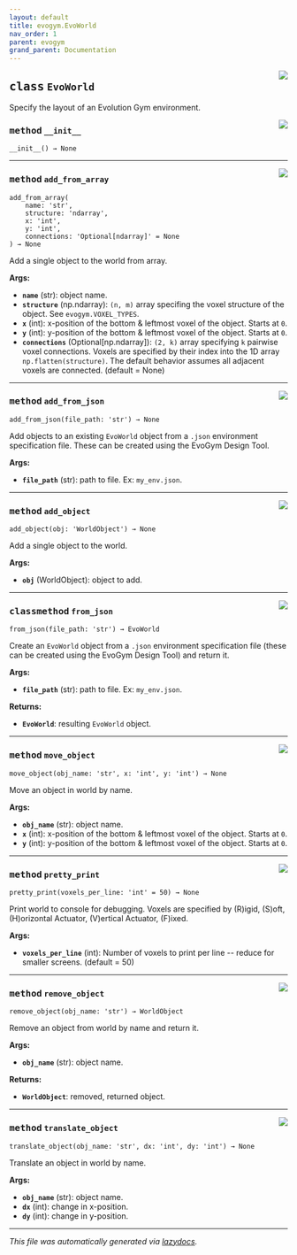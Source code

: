 ```yaml
---
layout: default
title: evogym.EvoWorld
nav_order: 1
parent: evogym
grand_parent: Documentation
---
```


<!-- markdownlint-disable -->

<!-- <a href="..\evogym\world.py#L0"><img align="right" style="float:right;" src="https://img.shields.io/badge/-source-cccccc?style=flat-square"></a>

# <kbd>module</kbd> `world`
This module defines the EvoWorld and WorldObject classes which provide a clean interface to store and manipulate objects in a Evolution Gym environment. 

**Global Variables**
---------------
- **VOXEL_TYPES**
- **BASELINE_ENV_NAMES**


--- -->

<a href="..\evogym\world.py#L14"><img align="right" style="float:right;" src="https://img.shields.io/badge/-source-cccccc?style=flat-square"></a>

## <kbd>class</kbd> `EvoWorld`
Specify the layout of an Evolution Gym environment. 

<a href="..\evogym\world.py#L19"><img align="right" style="float:right;" src="https://img.shields.io/badge/-source-cccccc?style=flat-square"></a>

### <kbd>method</kbd> `__init__`

```
__init__() → None
```








---

<a href="..\evogym\world.py#L74"><img align="right" style="float:right;" src="https://img.shields.io/badge/-source-cccccc?style=flat-square"></a>

### <kbd>method</kbd> `add_from_array`

```
add_from_array(
    name: 'str',
    structure: 'ndarray',
    x: 'int',
    y: 'int',
    connections: 'Optional[ndarray]' = None
) → None
```

Add a single object to the world from array. 



**Args:**
 
 - <b>`name`</b> (str):  object name. 
 - <b>`structure`</b> (np.ndarray):  `(n, m)` array specifing the voxel structure of the object. See `evogym.VOXEL_TYPES`.  
 - <b>`x`</b> (int):  x-position of the bottom & leftmost voxel of the object. Starts at `0`. 
 - <b>`y`</b> (int):  y-position of the bottom & leftmost voxel of the object. Starts at `0`. 
 - <b>`connections`</b> (Optional[np.ndarray]):  `(2, k)` array specifying `k` pairwise voxel connections. Voxels are specified by their index into the 1D array `np.flatten(structure)`. The default behavior assumes all adjacent voxels are connected. (default = None) 

---

<a href="..\evogym\world.py#L39"><img align="right" style="float:right;" src="https://img.shields.io/badge/-source-cccccc?style=flat-square"></a>

### <kbd>method</kbd> `add_from_json`

```
add_from_json(file_path: 'str') → None
```

Add objects to an existing `EvoWorld` object from a `.json` environment specification file. These can be created using the EvoGym Design Tool. 



**Args:**
 
 - <b>`file_path`</b> (str):  path to file. Ex: `my_env.json`. 

---

<a href="..\evogym\world.py#L95"><img align="right" style="float:right;" src="https://img.shields.io/badge/-source-cccccc?style=flat-square"></a>

### <kbd>method</kbd> `add_object`

```
add_object(obj: 'WorldObject') → None
```

Add a single object to the world. 



**Args:**
 
 - <b>`obj`</b> (WorldObject):  object to add. 

---

<a href="..\evogym\world.py#L24"><img align="right" style="float:right;" src="https://img.shields.io/badge/-source-cccccc?style=flat-square"></a>

### <kbd>classmethod</kbd> `from_json`

```
from_json(file_path: 'str') → EvoWorld
```

Create an `EvoWorld` object from a `.json` environment specification file (these can be created using the EvoGym Design Tool) and return it. 



**Args:**
 
 - <b>`file_path`</b> (str):  path to file. Ex: `my_env.json`. 



**Returns:**
 
 - <b>`EvoWorld`</b>:  resulting `EvoWorld` object. 

---

<a href="..\evogym\world.py#L187"><img align="right" style="float:right;" src="https://img.shields.io/badge/-source-cccccc?style=flat-square"></a>

### <kbd>method</kbd> `move_object`

```
move_object(obj_name: 'str', x: 'int', y: 'int') → None
```

Move an object in world by name. 



**Args:**
 
 - <b>`obj_name`</b> (str):  object name. 
 - <b>`x`</b> (int):  x-position of the bottom & leftmost voxel of the object. Starts at `0`. 
 - <b>`y`</b> (int):  y-position of the bottom & leftmost voxel of the object. Starts at `0`. 

---

<a href="..\evogym\world.py#L209"><img align="right" style="float:right;" src="https://img.shields.io/badge/-source-cccccc?style=flat-square"></a>

### <kbd>method</kbd> `pretty_print`

```
pretty_print(voxels_per_line: 'int' = 50) → None
```

Print world to console for debugging. Voxels are specified by (R)igid, (S)oft, (H)orizontal Actuator, (V)ertical Actuator, (F)ixed. 



**Args:**
 
 - <b>`voxels_per_line`</b> (int):  Number of voxels to print per line -- reduce for smaller screens. (default = 50) 

---

<a href="..\evogym\world.py#L139"><img align="right" style="float:right;" src="https://img.shields.io/badge/-source-cccccc?style=flat-square"></a>

### <kbd>method</kbd> `remove_object`

```
remove_object(obj_name: 'str') → WorldObject
```

Remove an object from world by name and return it. 



**Args:**
 
 - <b>`obj_name`</b> (str):  object name. 



**Returns:**
 
 - <b>`WorldObject`</b>:  removed, returned object. 

---

<a href="..\evogym\world.py#L165"><img align="right" style="float:right;" src="https://img.shields.io/badge/-source-cccccc?style=flat-square"></a>

### <kbd>method</kbd> `translate_object`

```
translate_object(obj_name: 'str', dx: 'int', dy: 'int') → None
```

Translate an object in world by name. 



**Args:**
 
 - <b>`obj_name`</b> (str):  object name. 
 - <b>`dx`</b> (int):  change in x-position. 
 - <b>`dy`</b> (int):  change in y-position. 


---

_This file was automatically generated via [lazydocs](https://github.com/ml-tooling/lazydocs)._
